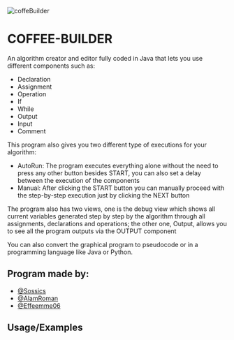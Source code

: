 
![coffeBuilder](https://github.com/AlamRoman/coffee-builder/assets/88334651/d1523d19-322a-4d8f-b26c-c0fa36fe064e)


# COFFEE-BUILDER

An algorithm creator and editor fully coded in Java that lets you use different components such as:

- Declaration
- Assignment
- Operation
- If
- While
- Output
- Input
- Comment
 
This program also gives you two different type of executions for your algorithm:

- AutoRun: The program executes everything alone without the need to press any other button besides START, you can also set a delay between the execution of the components
- Manual: After clicking the START button you can manually proceed with the step-by-step execution just by clicking the NEXT button

The program also has two views, one is the debug view which shows all current variables generated step by step by the algorithm through all assignments, declarations and operations;
the other one, Output, allows you to see all the program outputs via the OUTPUT component

You can also convert the graphical program to pseudocode or in a programming language like Java or Python.

## Program made by:

- [@Sossics](https://www.github.com/sossics)
- [@AlamRoman](https://github.com/AlamRoman)
- [@Effeemme06](https://github.com/Effeemme06)


## Usage/Examples

